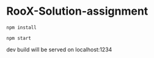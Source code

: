 # RooX-Solution-assignment

```
npm install
```

```
npm start
```

dev build will be served on localhost:1234
